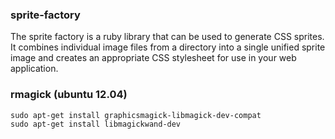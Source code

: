 ### sprite-factory

  The sprite factory is a ruby library that can be used to generate CSS sprites.
  It combines individual image files from a directory into a single unified
  sprite image and creates an appropriate CSS stylesheet for use in your web
  application.

### rmagick (ubuntu 12.04)

    sudo apt-get install graphicsmagick-libmagick-dev-compat
    sudo apt-get install libmagickwand-dev
